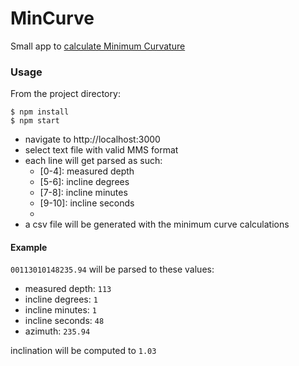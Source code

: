 # MinCurve
Small app to [calculate Minimum Curvature](http://www.drillingformulas.com/minimum-curvature-method/)

### Usage
From the project directory:
```
$ npm install
$ npm start
```

- navigate to http://localhost:3000
- select text file with valid MMS format
- each line will get parsed as such:
	- [0-4]: measured depth
	- [5-6]: incline degrees
	- [7-8]: incline minutes
	- [9-10]: incline seconds
	- [11-17]: azimuth
- a csv file will be generated with the minimum curve calculations

#### Example
`00113010148235.94` will be parsed to these values:
- measured depth: `113`
- incline degrees: `1`
- incline minutes: `1`
- incline seconds: `48`
- azimuth: `235.94`

inclination will be computed to `1.03`
